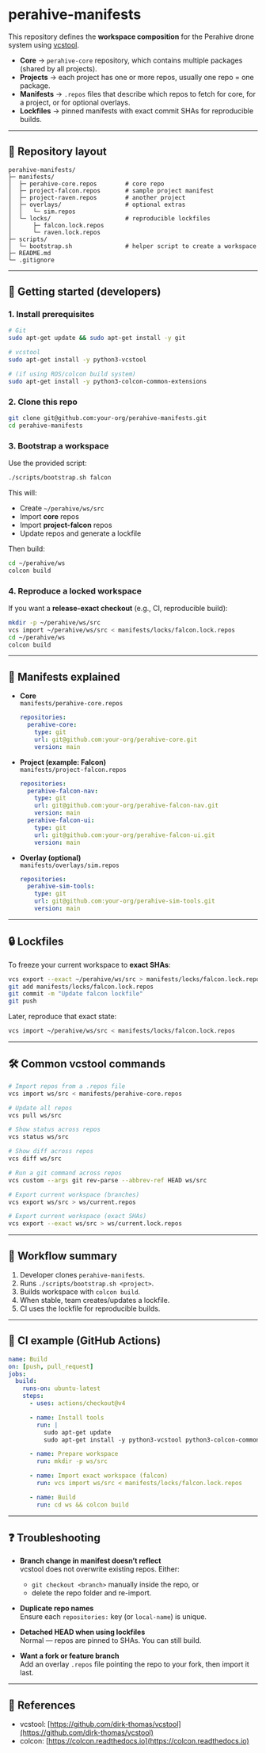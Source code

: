 # perahive-manifests

This repository defines the **workspace composition** for the Perahive drone system using [vcstool](https://github.com/dirk-thomas/vcstool).

- **Core** → `perahive-core` repository, which contains multiple packages (shared by all projects).
- **Projects** → each project has one or more repos, usually one repo = one package.
- **Manifests** → `.repos` files that describe which repos to fetch for core, for a project, or for optional overlays.
- **Lockfiles** → pinned manifests with exact commit SHAs for reproducible builds.

---

## 📂 Repository layout

```
perahive-manifests/
├─ manifests/
│  ├─ perahive-core.repos        # core repo
│  ├─ project-falcon.repos       # sample project manifest
│  ├─ project-raven.repos        # another project
│  ├─ overlays/                  # optional extras
│  │   └─ sim.repos
│  └─ locks/                     # reproducible lockfiles
│      ├─ falcon.lock.repos
│      └─ raven.lock.repos
├─ scripts/
│  └─ bootstrap.sh               # helper script to create a workspace
├─ README.md
└─ .gitignore
```

---

## 🚀 Getting started (developers)

### 1. Install prerequisites

```bash
# Git
sudo apt-get update && sudo apt-get install -y git

# vcstool
sudo apt-get install -y python3-vcstool

# (if using ROS/colcon build system)
sudo apt-get install -y python3-colcon-common-extensions
```

### 2. Clone this repo

```bash
git clone git@github.com:your-org/perahive-manifests.git
cd perahive-manifests
```

### 3. Bootstrap a workspace

Use the provided script:

```bash
./scripts/bootstrap.sh falcon
```

This will:

- Create `~/perahive/ws/src`
- Import **core** repos
- Import **project-falcon** repos
- Update repos and generate a lockfile

Then build:

```bash
cd ~/perahive/ws
colcon build
```

### 4. Reproduce a locked workspace

If you want a **release-exact checkout** (e.g., CI, reproducible build):

```bash
mkdir -p ~/perahive/ws/src
vcs import ~/perahive/ws/src < manifests/locks/falcon.lock.repos
cd ~/perahive/ws
colcon build
```

---

## 📜 Manifests explained

- **Core**  
  `manifests/perahive-core.repos`

  ```yaml
  repositories:
    perahive-core:
      type: git
      url: git@github.com:your-org/perahive-core.git
      version: main
  ```

- **Project (example: Falcon)**  
  `manifests/project-falcon.repos`

  ```yaml
  repositories:
    perahive-falcon-nav:
      type: git
      url: git@github.com:your-org/perahive-falcon-nav.git
      version: main
    perahive-falcon-ui:
      type: git
      url: git@github.com:your-org/perahive-falcon-ui.git
      version: main
  ```

- **Overlay (optional)**  
  `manifests/overlays/sim.repos`

  ```yaml
  repositories:
    perahive-sim-tools:
      type: git
      url: git@github.com:your-org/perahive-sim-tools.git
      version: main
  ```

---

## 🔒 Lockfiles

To freeze your current workspace to **exact SHAs**:

```bash
vcs export --exact ~/perahive/ws/src > manifests/locks/falcon.lock.repos
git add manifests/locks/falcon.lock.repos
git commit -m "Update falcon lockfile"
git push
```

Later, reproduce that exact state:

```bash
vcs import ~/perahive/ws/src < manifests/locks/falcon.lock.repos
```

---

## 🛠 Common vcstool commands

```bash
# Import repos from a .repos file
vcs import ws/src < manifests/perahive-core.repos

# Update all repos
vcs pull ws/src

# Show status across repos
vcs status ws/src

# Show diff across repos
vcs diff ws/src

# Run a git command across repos
vcs custom --args git rev-parse --abbrev-ref HEAD ws/src

# Export current workspace (branches)
vcs export ws/src > ws/current.repos

# Export current workspace (exact SHAs)
vcs export --exact ws/src > ws/current.lock.repos
```

---

## 🔄 Workflow summary

1. Developer clones `perahive-manifests`.
2. Runs `./scripts/bootstrap.sh <project>`.
3. Builds workspace with `colcon build`.
4. When stable, team creates/updates a lockfile.
5. CI uses the lockfile for reproducible builds.

---

## 🤖 CI example (GitHub Actions)

```yaml
name: Build
on: [push, pull_request]
jobs:
  build:
    runs-on: ubuntu-latest
    steps:
      - uses: actions/checkout@v4

      - name: Install tools
        run: |
          sudo apt-get update
          sudo apt-get install -y python3-vcstool python3-colcon-common-extensions

      - name: Prepare workspace
        run: mkdir -p ws/src

      - name: Import exact workspace (falcon)
        run: vcs import ws/src < manifests/locks/falcon.lock.repos

      - name: Build
        run: cd ws && colcon build
```

---

## ❓ Troubleshooting

- **Branch change in manifest doesn’t reflect**  
  vcstool does not overwrite existing repos. Either:
  - `git checkout <branch>` manually inside the repo, or
  - delete the repo folder and re-import.

- **Duplicate repo names**  
  Ensure each `repositories:` key (or `local-name`) is unique.

- **Detached HEAD when using lockfiles**  
  Normal — repos are pinned to SHAs. You can still build.

- **Want a fork or feature branch**  
  Add an overlay `.repos` file pointing the repo to your fork, then import it last.

---

## 📖 References

- vcstool: [https://github.com/dirk-thomas/vcstool](https://github.com/dirk-thomas/vcstool)
- colcon: [https://colcon.readthedocs.io](https://colcon.readthedocs.io)